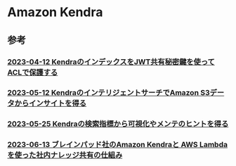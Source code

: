 # Amazon Kendra

## 参考

### [2023-04-12 KendraのインデックスをJWT共有秘密鍵を使ってACLで保護する](https://aws.amazon.com/jp/blogs/machine-learning/secure-your-amazon-kendra-indexes-with-the-acl-using-a-jwt-shared-secret-key/)

### [2023-05-12 KendraのインテリジェントサーチでAmazon S3データからインサイトを得る](https://aws.amazon.com/jp/blogs/machine-learning/unlock-insights-from-your-amazon-s3-data-with-intelligent-search/)

### [2023-05-25 Kendraの検索指標から可視化やメンテのヒントを得る](https://aws.amazon.com/jp/blogs/machine-learning/get-insights-on-your-users-search-behavior-from-amazon-kendra-using-an-ml-powered-serverless-stack/)

### [2023-06-13 ブレインパッド社のAmazon Kendraと AWS Lambdaを使った社内ナレッジ共有の仕組み](https://aws.amazon.com/jp/blogs/machine-learning/how-brainpad-fosters-internal-knowledge-sharing-with-amazon-kendra/)